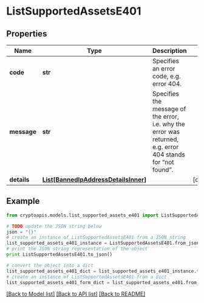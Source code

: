 # ListSupportedAssetsE401


## Properties
Name | Type | Description | Notes
------------ | ------------- | ------------- | -------------
**code** | **str** | Specifies an error code, e.g. error 404. | 
**message** | **str** | Specifies the message of the error, i.e. why the error was returned, e.g. error 404 stands for “not found”. | 
**details** | [**List[BannedIpAddressDetailsInner]**](BannedIpAddressDetailsInner.md) |  | [optional] 

## Example

```python
from cryptoapis.models.list_supported_assets_e401 import ListSupportedAssetsE401

# TODO update the JSON string below
json = "{}"
# create an instance of ListSupportedAssetsE401 from a JSON string
list_supported_assets_e401_instance = ListSupportedAssetsE401.from_json(json)
# print the JSON string representation of the object
print ListSupportedAssetsE401.to_json()

# convert the object into a dict
list_supported_assets_e401_dict = list_supported_assets_e401_instance.to_dict()
# create an instance of ListSupportedAssetsE401 from a dict
list_supported_assets_e401_form_dict = list_supported_assets_e401.from_dict(list_supported_assets_e401_dict)
```
[[Back to Model list]](../README.md#documentation-for-models) [[Back to API list]](../README.md#documentation-for-api-endpoints) [[Back to README]](../README.md)


